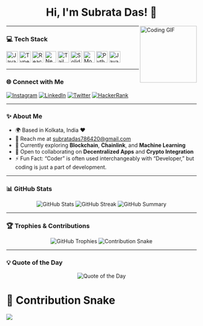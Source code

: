 <h1 align="center">Hi, I'm Subrata Das! 👋</h1>

<img align="right" height="150" src="https://i.giphy.com/media/3LKQGIc48tdE5uyZlU/giphy.gif" alt="Coding GIF" />

---

### 💻 Tech Stack
<div>
  <img src="https://cdn.jsdelivr.net/gh/devicons/devicon/icons/javascript/javascript-original.svg" height="30" alt="JavaScript" />
  <img src="https://cdn.jsdelivr.net/gh/devicons/devicon/icons/typescript/typescript-original.svg" height="30" alt="TypeScript" />
  <img src="https://cdn.jsdelivr.net/gh/devicons/devicon/icons/react/react-original.svg" height="30" alt="React" />
  <img src="https://cdn.jsdelivr.net/gh/devicons/devicon/icons/nextjs/nextjs-original.svg" height="30" alt="Next.js" />
  <img src="https://cdn.jsdelivr.net/gh/devicons/devicon/icons/tailwindcss/tailwindcss-original-wordmark.svg" height="30" alt="TailwindCSS" />
  <img src="https://cdn.jsdelivr.net/gh/devicons/devicon/icons/solidity/solidity-original.svg" height="30" alt="Solidity" />
  <img src="https://cdn.jsdelivr.net/gh/devicons/devicon/icons/mongodb/mongodb-original.svg" height="30" alt="MongoDB" />
  <img src="https://cdn.jsdelivr.net/gh/devicons/devicon/icons/python/python-original.svg" height="30" alt="Python" />
  <img src="https://cdn.jsdelivr.net/gh/devicons/devicon/icons/java/java-original.svg" height="30" alt="Java" />
</div>

---

### 🌐 Connect with Me
<div>
  <a href="https://instagram.com/your_profile" target="_blank"><img src="https://img.shields.io/badge/Instagram-E4405F?logo=instagram&logoColor=white&style=for-the-badge" alt="Instagram" /></a>
  <a href="https://linkedin.com/in/your_profile" target="_blank"><img src="https://img.shields.io/badge/LinkedIn-0077B5?logo=linkedin&logoColor=white&style=for-the-badge" alt="LinkedIn" /></a>
  <a href="https://twitter.com/your_profile" target="_blank"><img src="https://img.shields.io/badge/Twitter-1DA1F2?logo=twitter&logoColor=white&style=for-the-badge" alt="Twitter" /></a>
  <a href="https://www.hackerrank.com/your_profile" target="_blank"><img src="https://img.shields.io/badge/HackerRank-2EC866?logo=hackerrank&logoColor=white&style=for-the-badge" alt="HackerRank" /></a>
</div>

---

### ✨ About Me
- 🌍 Based in Kolkata, India ❤️
- 📧 Reach me at [subratadas786420@gmail.com](mailto:subratadas786420@gmail.com)
- 🧠 Currently exploring **Blockchain**, **Chainlink**, and **Machine Learning**
- 🤝 Open to collaborating on **Decentralized Apps** and **Crypto Integration**
- ⚡ Fun Fact: “Coder” is often used interchangeably with “Developer,” but coding is just a part of development.

---

### 📊 GitHub Stats
<div align="center">
  <img src="https://github-readme-stats.vercel.app/api?username=subratadasGit&show_icons=true&theme=radical" alt="GitHub Stats" />
  <img src="https://github-readme-streak-stats.herokuapp.com/?user=subratadasGit&theme=radical" alt="GitHub Streak" />
  <img src="http://github-profile-summary-cards.vercel.app/api/cards/profile-details?username=subratadasGit&theme=radical" alt="GitHub Summary" />
</div>

---

### 🏆 Trophies & Contributions
<div align="center">
  <img src="https://github-profile-trophy.vercel.app/?username=subratadasGit&theme=radical" alt="GitHub Trophies" />
  <img src="https://res.cloudinary.com/dmbxx03vp/image/upload/v1728586780/github-user-contribution_sdje0m.svg" alt="Contribution Snake" />
</div>

---

### 💡 Quote of the Day
<div align="center">
  <img src="https://quotes-github-readme.vercel.app/api?type=horizontal&theme=tokyonight" alt="Quote of the Day" />
</div>

# :snake: Contribution Snake
![](https://res.cloudinary.com/dmbxx03vp/image/upload/v1728586780/github-user-contribution_sdje0m.svg)
###
